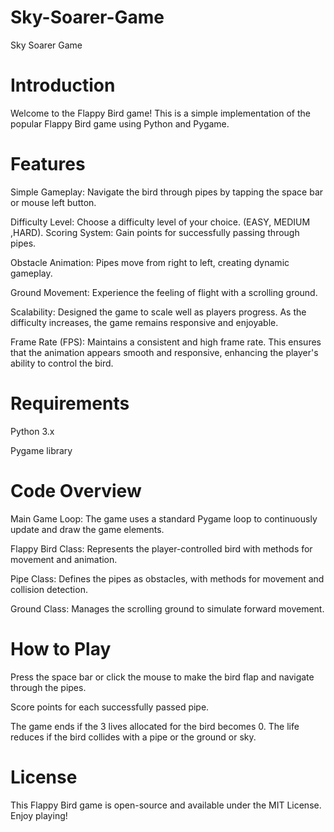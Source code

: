 # Sky-Soarer-Game
Sky Soarer Game
# Introduction
Welcome to the Flappy Bird game! This is a simple implementation of the popular Flappy Bird game using Python and Pygame.

# Features
Simple Gameplay: Navigate the bird through pipes by tapping the space bar or mouse left button.

Difficulty Level: Choose a difficulty level of your choice. (EASY, MEDIUM ,HARD).
Scoring System: Gain points for successfully passing through pipes.

Obstacle Animation: Pipes move from right to left, creating dynamic gameplay.

Ground Movement: Experience the feeling of flight with a scrolling ground.

Scalability: Designed the game to scale well as players progress. As the difficulty increases, the game remains responsive and enjoyable.

Frame Rate (FPS): Maintains a consistent and high frame rate. This ensures that the animation appears smooth and responsive, enhancing the player's ability to control the bird.

# Requirements
Python 3.x

Pygame library

# Code Overview
Main Game Loop: The game uses a standard Pygame loop to continuously update and draw the game elements.

Flappy Bird Class: Represents the player-controlled bird with methods for movement and animation.

Pipe Class: Defines the pipes as obstacles, with methods for movement and collision detection.

Ground Class: Manages the scrolling ground to simulate forward movement.

# How to Play
Press the space bar or click the mouse to make the bird flap and navigate through the pipes.

Score points for each successfully passed pipe.

The game ends if the 3 lives allocated for the bird becomes 0. The life reduces if the bird collides with a pipe or the ground or sky.

# License
This Flappy Bird game is open-source and available under the MIT License. Enjoy playing!